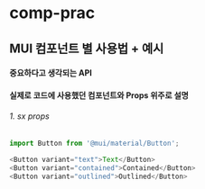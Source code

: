 # comp-prac

## MUI 컴포넌트 별 사용법 + 예시

#### 중요하다고 생각되는 API
#### 실제로 코드에 사용했던 컴포넌트와 Props 위주로 설명

###### 1. sx props

```javascript
import Button from '@mui/material/Button';

<Button variant="text">Text</Button>
<Button variant="contained">Contained</Button>
<Button variant="outlined">Outlined</Button>
```
